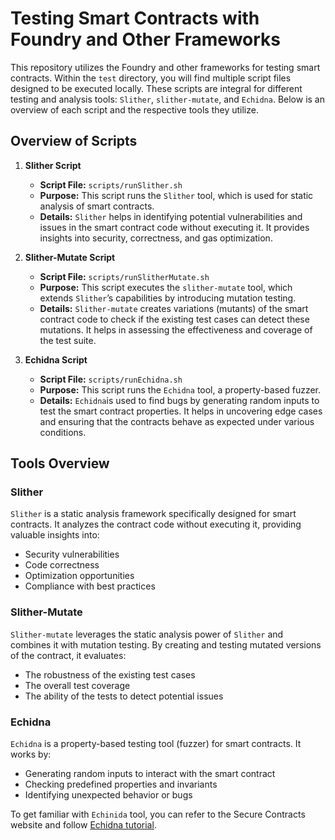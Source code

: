 # Testing Smart Contracts with Foundry and Other Frameworks

This repository utilizes the Foundry and other frameworks for testing smart contracts. Within the `test` directory, you will find multiple script files designed to be executed locally. These scripts are integral for different testing and analysis tools: `Slither`, `slither-mutate`, and `Echidna`. Below is an overview of each script and the respective tools they utilize.

## Overview of Scripts

1. **Slither Script**
    - **Script File:** `scripts/runSlither.sh`
    - **Purpose:** This script runs the `Slither` tool, which is used for static analysis of smart contracts.
    - **Details:** `Slither` helps in identifying potential vulnerabilities and issues in the smart contract code without executing it. It provides insights into security, correctness, and gas optimization.

2. **Slither-Mutate Script**
    - **Script File:** `scripts/runSlitherMutate.sh`
    - **Purpose:** This script executes the `slither-mutate` tool, which extends `Slither`’s capabilities by introducing mutation testing.
    - **Details:** `Slither-mutate` creates variations (mutants) of the smart contract code to check if the existing test cases can detect these mutations. It helps in assessing the effectiveness and coverage of the test suite.

3. **Echidna Script**
    - **Script File:** `scripts/runEchidna.sh`
    - **Purpose:** This script runs the `Echidna` tool, a property-based fuzzer.
    - **Details:** `Echidna`is used to find bugs by generating random inputs to test the smart contract properties. It helps in uncovering edge cases and ensuring that the contracts behave as expected under various conditions.

## Tools Overview

### Slither

`Slither` is a static analysis framework specifically designed for smart contracts. It analyzes the contract code without executing it, providing valuable insights into:
- Security vulnerabilities
- Code correctness
- Optimization opportunities
- Compliance with best practices

### Slither-Mutate

`Slither-mutate` leverages the static analysis power of `Slither` and combines it with mutation testing. By creating and testing mutated versions of the contract, it evaluates:
- The robustness of the existing test cases
- The overall test coverage
- The ability of the tests to detect potential issues

### Echidna

`Echidna` is a property-based testing tool (fuzzer) for smart contracts. It works by:
- Generating random inputs to interact with the smart contract
- Checking predefined properties and invariants
- Identifying unexpected behavior or bugs

To get familiar with `Echinida` tool, you can refer to the Secure Contracts website and follow [Echidna tutorial](https://secure-contracts.com/program-analysis/echidna/index.html).
